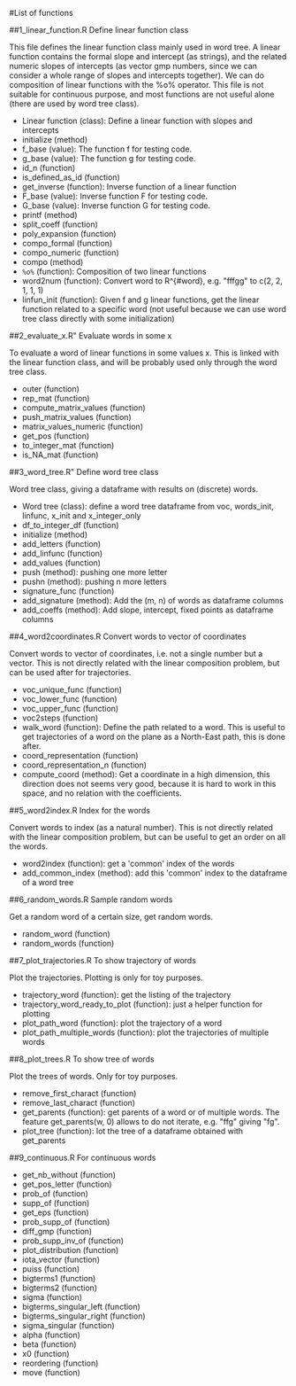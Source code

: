 #List of functions

##1_linear_function.R
Define linear function class

This file defines the linear function class mainly used in word tree. A linear function contains the formal slope and intercept (as strings), and the related numeric slopes of intercepts (as vector gmp numbers, since we can consider a whole range of slopes and intercepts together). We can do composition of linear functions with the %o% operator.
This file is not suitable for continuous purpose, and most functions are not useful alone (there are used by word tree class).

- Linear function (class): Define a linear function with slopes and intercepts
- initialize (method)
- f_base (value): The function f for testing code.
- g_base (value): The function g for testing code.
- id_n (function)
- is_defined_as_id (function)
- get_inverse (function): Inverse function of a linear function
- F_base (value): Inverse function F for testing code.
- G_base (value): Inverse function G for testing code.
- printf (method)
- split_coeff (function)
- poly_expansion (function)
- compo_formal (function)
- compo_numeric (function)
- compo (method)
- `%o%` (function): Composition of two linear functions
- word2num (function): Convert word to R^{#word}, e.g. "fffgg" to c(2, 2, 1, 1, 1)
- linfun_init (function): Given f and g linear functions, get the linear function related to a specific word (not useful because we can use word tree class directly with some initialization)

##2_evaluate_x.R"
Evaluate words in some x

To evaluate a word of linear functions in some values x. This is linked with the linear function class, and will be probably used only through the word tree class.

- outer (function)
- rep_mat (function)
- compute_matrix_values (function)
- push_matrix_values (function)
- matrix_values_numeric (function)
- get_pos (function)
- to_integer_mat (function)
- is_NA_mat (function)

##3_word_tree.R"
Define word tree class

Word tree class, giving a dataframe with results on (discrete) words.

- Word tree (class): define a word tree dataframe from voc, words_init, linfunc, x_init and x_integer_only
- df_to_integer_df (function)
- initialize (method)
- add_letters (function)
- add_linfunc (function)
- add_values (function)
- push (method): pushing one more letter
- pushn (method): pushing n more letters
- signature_func (function)
- add_signature (method): Add the (m, n) of words as dataframe columns
- add_coeffs (method): Add slope, intercept, fixed points as dataframe columns


##4_word2coordinates.R
Convert words to vector of coordinates

Convert words to vector of coordinates, i.e. not a single number but a vector. This is not directly related with the linear composition problem, but can be used after for trajectories.

- voc_unique_func (function)
- voc_lower_func (function)
- voc_upper_func (function)
- voc2steps (function)
- walk_word (function): Define the path related to a word. This is useful to get trajectories of a word on the plane as a North-East path, this is done after.
- coord_representation (function)
- coord_representation_n (function)
- compute_coord (method): Get a coordinate in a high dimension, this direction does not seems very good, because it is hard to work in this space, and no relation with the coefficients.

##5_word2index.R
Index for the words

Convert words to index (as a natural number). This is not directly related with the linear composition problem, but can be useful to get an order on all the words.

- word2index (function): get a 'common' index of the words
- add_common_index (method): add this 'common' index to the dataframe of a word tree

##6_random_words.R
Sample random words

Get a random word of a certain size, get random words.

- random_word (function)
- random_words (function)

##7_plot_trajectories.R
To show trajectory of words

Plot the trajectories. Plotting is only for toy purposes.

- trajectory_word (function): get the listing of the trajectory
- trajectory_word_ready_to_plot (function): just a helper function for plotting
- plot_path_word (function): plot the trajectory of a word
- plot_path_multiple_words (function): plot the trajectories of multiple words

##8_plot_trees.R
To show tree of words

Plot the trees of words. Only for toy purposes.

- remove_first_charact (function)
- remove_last_charact (function)
- get_parents (function): get parents of a word or of multiple words. The feature get_parents(w, 0) allows to do not iterate, e.g. "ffg" giving "fg".
- plot_tree (function): lot the tree of a dataframe obtained with get_parents

##9_continuous.R
For continuous words

- get_nb_without (function)
- get_pos_letter (function)
- prob_of (function)
- supp_of (function)
- get_eps (function)
- prob_supp_of (function)
- diff_gmp (function)
- prob_supp_inv_of (function)
- plot_distribution (function)
- iota_vector (function)
- puiss (function)
- bigterms1 (function)
- bigterms2 (function)
- sigma (function)
- bigterms_singular_left (function)
- bigterms_singular_right (function)
- sigma_singular (function)
- alpha (function)
- beta (function)
- x0 (function)
- reordering (function)
- move (function)
